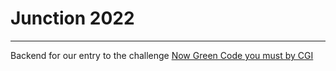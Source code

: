 # Junction 2022
---

Backend for our entry to the challenge [Now Green Code you must by CGI](https://www.junction2022.com/challenges-new/cgi-2)
